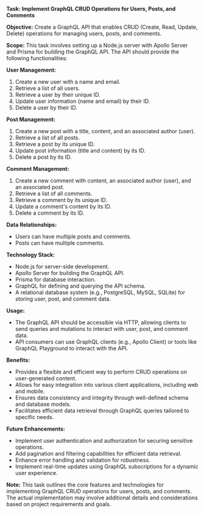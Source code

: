 **Task: Implement GraphQL CRUD Operations for Users, Posts, and Comments**

**Objective:**
Create a GraphQL API that enables CRUD (Create, Read, Update, Delete) operations for managing users, posts, and comments.

**Scope:**
This task involves setting up a Node.js server with Apollo Server and Prisma for building the GraphQL API. The API should provide the following functionalities:

**User Management:**

1. Create a new user with a name and email.
2. Retrieve a list of all users.
3. Retrieve a user by their unique ID.
4. Update user information (name and email) by their ID.
5. Delete a user by their ID.

**Post Management:**

1. Create a new post with a title, content, and an associated author (user).
2. Retrieve a list of all posts.
3. Retrieve a post by its unique ID.
4. Update post information (title and content) by its ID.
5. Delete a post by its ID.

**Comment Management:**

1. Create a new comment with content, an associated author (user), and an associated post.
2. Retrieve a list of all comments.
3. Retrieve a comment by its unique ID.
4. Update a comment's content by its ID.
5. Delete a comment by its ID.

**Data Relationships:**

- Users can have multiple posts and comments.
- Posts can have multiple comments.

**Technology Stack:**

- Node.js for server-side development.
- Apollo Server for building the GraphQL API.
- Prisma for database interaction.
- GraphQL for defining and querying the API schema.
- A relational database system (e.g., PostgreSQL, MySQL, SQLite) for storing user, post, and comment data.

**Usage:**

- The GraphQL API should be accessible via HTTP, allowing clients to send queries and mutations to interact with user, post, and comment data.
- API consumers can use GraphQL clients (e.g., Apollo Client) or tools like GraphQL Playground to interact with the API.

**Benefits:**

- Provides a flexible and efficient way to perform CRUD operations on user-generated content.
- Allows for easy integration into various client applications, including web and mobile.
- Ensures data consistency and integrity through well-defined schema and database models.
- Facilitates efficient data retrieval through GraphQL queries tailored to specific needs.

**Future Enhancements:**

- Implement user authentication and authorization for securing sensitive operations.
- Add pagination and filtering capabilities for efficient data retrieval.
- Enhance error handling and validation for robustness.
- Implement real-time updates using GraphQL subscriptions for a dynamic user experience.

**Note:** This task outlines the core features and technologies for implementing GraphQL CRUD operations for users, posts, and comments. The actual implementation may involve additional details and considerations based on project requirements and goals.
